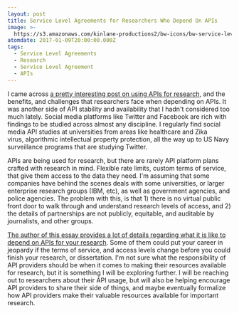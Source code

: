 ```yaml
---
layout: post
title: Service Level Agreements for Researchers Who Depend On APIs
image: >-
  https://s3.amazonaws.com/kinlane-productions2/bw-icons/bw-service-level-agreements.png
atomdate: 2017-01-09T20:00:00.000Z
tags:
  - Service Level Agreements
  - Research
  - Service Level Agreement
  - APIs
---
```

I came across [a pretty interesting post on using APIs for research](https://thesocialplatforms.wordpress.com/2016/11/30/potential-scenarios-for-api-research/), and the benefits, and challenges that researchers face when depending on APIs. It was another side of API stability and availability that I hadn't considered too much lately. Social media platforms like Twitter and Facebook are rich with findings to be studied across almost any discipline. I regularly find social media API studies at universities from areas like healthcare and Zika virus, algorithmic intellectual property protection, all the way up to US Navy surveillance programs that are studying Twitter.

APIs are being used for research, but there are rarely API platform plans crafted with research in mind. Flexible rate limits, custom terms of service, that give them access to the data they need. I'm assuming that some companies have behind the scenes deals with some universities, or larger enterprise research groups (IBM, etc), as well as government agencies, and police agencies. The problem with this, is that 1) there is no virtual public front door to walk through and understand research levels of access, and 2) the details of partnerships are not publicly, equitable, and auditable by journalists, and other groups.

[The author of this essay provides a lot of details regarding what it is like to depend on APIs for your research](https://thesocialplatforms.wordpress.com/2016/11/30/potential-scenarios-for-api-research/). Some of them could put your career in jeopardy if the terms of service, and access levels change before you could finish your research, or dissertation. I'm not sure what the responsibility of API providers should be when it comes to making their resources available for research, but it is something I will be exploring further. I will be reaching out to researchers about their API usage, but will also be helping encourage API providers to share their side of things, and maybe eventually formalize how API providers make their valuable resources available for important research.